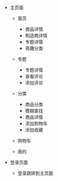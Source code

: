 - 主页面
    - 首页
        - 商品详情
        - 制造商详情
        - 专题详情
        - 奇趣分类
    
    - 专题
        - 专题详情
        - 查看评论
        - 添加评论
    - 分类
        -   商品分类
        -   模糊查找
        -   商品详情
        -   添加购物车
        -   添加收藏
   
    - 购物车
    
    - 我的

- 登录页面
    - 登录跳转到主页面